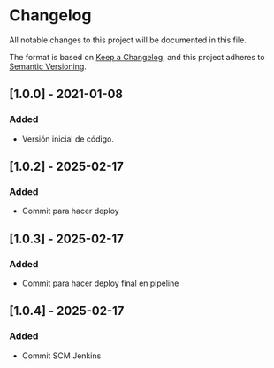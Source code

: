 # Changelog
All notable changes to this project will be documented in this file.

The format is based on [Keep a Changelog](https://keepachangelog.com/en/1.0.0/),
and this project adheres to [Semantic Versioning](https://semver.org/spec/v2.0.0.html).

## [1.0.0] - 2021-01-08
### Added
- Versión inicial de código.

## [1.0.2] - 2025-02-17
### Added
- Commit para hacer deploy
## [1.0.3] - 2025-02-17
### Added
- Commit para hacer deploy final en pipeline

## [1.0.4] - 2025-02-17
### Added
- Commit SCM Jenkins

